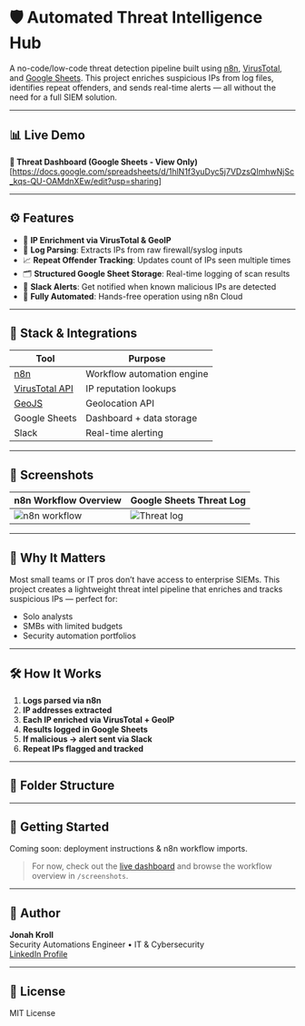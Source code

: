 # 🛡️ Automated Threat Intelligence Hub

A no-code/low-code threat detection pipeline built using [n8n](https://n8n.io), [VirusTotal](https://www.virustotal.com/), and [Google Sheets](https://workspace.google.com/products/sheets/). This project enriches suspicious IPs from log files, identifies repeat offenders, and sends real-time alerts — all without the need for a full SIEM solution.

---

## 📊 Live Demo

**🔗 Threat Dashboard (Google Sheets - View Only)**  
[https://docs.google.com/spreadsheets/d/1hlN1f3yuDyc5j7VDzsQImhwNjSc_kqs-QU-OAMdnXEw/edit?usp=sharing]

---

## ⚙️ Features

- 🧠 **IP Enrichment via VirusTotal & GeoIP**
- 📄 **Log Parsing**: Extracts IPs from raw firewall/syslog inputs
- 📈 **Repeat Offender Tracking**: Updates count of IPs seen multiple times
- 🗂️ **Structured Google Sheet Storage**: Real-time logging of scan results
- 🚨 **Slack Alerts**: Get notified when known malicious IPs are detected
- 📌 **Fully Automated**: Hands-free operation using n8n Cloud

---

## 🧩 Stack & Integrations

| Tool         | Purpose                         |
|--------------|----------------------------------|
| [n8n](https://n8n.io) | Workflow automation engine |
| [VirusTotal API](https://www.virustotal.com/gui/home/search) | IP reputation lookups |
| [GeoJS](https://www.geojs.io/) | Geolocation API |
| Google Sheets | Dashboard + data storage |
| Slack | Real-time alerting |

---

## 📸 Screenshots

| n8n Workflow Overview | Google Sheets Threat Log |
|------------------------|--------------------------|
| ![n8n workflow](https://github.com/BlueTechDev/automated-threat-intel-hub/wiki) | ![Threat log](./screenshots/google-sheet.png) |

---

## 🧠 Why It Matters

Most small teams or IT pros don’t have access to enterprise SIEMs. This project creates a lightweight threat intel pipeline that enriches and tracks suspicious IPs — perfect for:
- Solo analysts
- SMBs with limited budgets
- Security automation portfolios

---

## 🛠️ How It Works

1. **Logs parsed via n8n**
2. **IP addresses extracted**
3. **Each IP enriched via VirusTotal + GeoIP**
4. **Results logged in Google Sheets**
5. **If malicious → alert sent via Slack**
6. **Repeat IPs flagged and tracked**

---

## 📂 Folder Structure


---

## 🚀 Getting Started

Coming soon: deployment instructions & n8n workflow imports.

> For now, check out the [live dashboard](https://docs.google.com/spreadsheets/d/1hlN1f3yuDyc5j7VDzsQImhwNjSc_kqs-QU-OAMdnXEw/edit?usp=sharing) and browse the workflow overview in `/screenshots`.

---

## 👤 Author

**Jonah Kroll**  
Security Automations Engineer • IT & Cybersecurity  
[LinkedIn Profile](https://www.linkedin.com/in/jonahkroll-cybersecurity)

---

## 📄 License

MIT License
